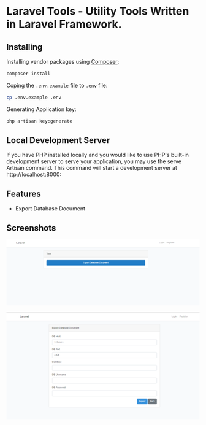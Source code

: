 # Laravel Tools - Utility Tools Written in Laravel Framework.

## Installing

Installing vendor packages using [Composer](https://getcomposer.org/):

```bash
composer install
```

Coping the `.env.example` file to `.env` file:

```bash
cp .env.example .env
```

Generating Application key:

```bash
php artisan key:generate
```

## Local Development Server

If you have PHP installed locally and you would like to use PHP's built-in development server to serve your application, you may use the serve Artisan command. This command will start a development server at http://localhost:8000:

## Features

- Export Database Document

## Screenshots

![Screenshoot 1](https://raw.githubusercontent.com/thinhhung/Laravel-Tools/master/screenshots/s1.png)

![Screenshoot 2](https://raw.githubusercontent.com/thinhhung/Laravel-Tools/master/screenshots/s2.png)
